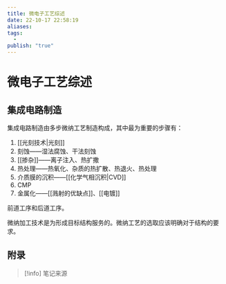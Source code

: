 ```yaml
---
title: 微电子工艺综述
date: 22-10-17 22:58:19
aliases: 
tags:
  - 
publish: "true"
---
```


# 微电子工艺综述

## 集成电路制造

集成电路制造由多步微纳工艺制造构成，其中最为重要的步骤有：
1. [[光刻技术|光刻]]
2. 刻蚀——湿法腐蚀、干法刻蚀
3. [[掺杂]]——离子注入、热扩撒
4. 热处理——热氧化、杂质的热扩散、热退火、热处理
5. 介质膜的沉积——[[化学气相沉积|CVD]]
6. CMP
7. 金属化——[[溅射的优缺点]]、[[电镀]]

前道工序和后道工序。

微纳加工技术是为形成目标结构服务的。微纳工艺的选取应该明确对于结构的要求。

## 附录

> [!info] 笔记来源
> 

